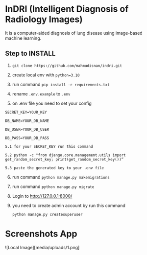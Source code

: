 # InDRI (Intelligent Diagnosis of Radiology Images)

It is a computer-aided diagnosis of lung disease using image-based machine learning. 

## Step to INSTALL 

1. ```git clone https://github.com/mahmudisnan/indri.git```

2. create local env with ```python=3.10```

3. run command ```pip install -r requirements.txt```

4. rename ```.env.example``` to ```.env```

5. on .env file you need to set your config

``SECRET_KEY=YOUR_KEY``

``DB_NAME=YOUR_DB_NAME`` 

``DB_USER=YOUR_DB_USER``

``DB_PASS=YOUR_DB_PASS``

 	5.1 for your SECRET_KEY run this command 

	5.2 python -c "from django.core.management.utils import get_random_secret_key; print(get_random_secret_key())”

	5.3 paste the generated key to your .env file

6. run command ```python manage.py makemigrations```

7. run command ```python manage.py migrate```

8. Login to http://127.0.0.1:8000/

9. you need to create admin account by run this command

	```python manage.py createsuperuser```


# Screenshots App
![Local Image][media/uploads/1.png]